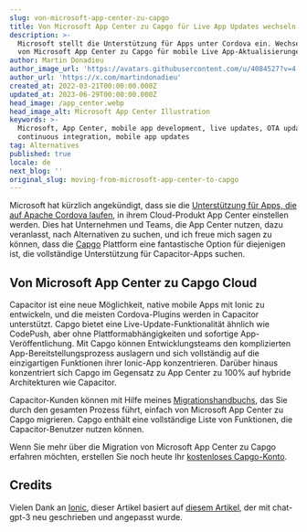 ```yaml
---
slug: von-microsoft-app-center-zu-capgo
title: Von Microsoft App Center zu Capgo für Live App Updates wechseln
description: >-
  Microsoft stellt die Unterstützung für Apps unter Cordova ein. Wechseln Sie
  von Microsoft App Center zu Capgo für mobile Live App-Aktualisierungen
author: Martin Donadieu
author_image_url: 'https://avatars.githubusercontent.com/u/4084527?v=4'
author_url: 'https://x.com/martindonadieu'
created_at: 2022-03-21T00:00:00.000Z
updated_at: 2023-06-29T00:00:00.000Z
head_image: /app_center.webp
head_image_alt: Microsoft App Center Illustration
keywords: >-
  Microsoft, App Center, mobile app development, live updates, OTA updates,
  continuous integration, mobile app updates
tag: Alternatives
published: true
locale: de
next_blog: ''
original_slug: moving-from-microsoft-app-center-to-capgo
---
```

Microsoft hat kürzlich angekündigt, dass sie die [Unterstützung für Apps, die auf Apache Cordova laufen](https://devblogs.microsoft.com/appcenter/announcing-apache-cordova-retirement/), in ihrem Cloud-Produkt App Center einstellen werden. Dies hat Unternehmen und Teams, die App Center nutzen, dazu veranlasst, nach Alternativen zu suchen, und ich freue mich sagen zu können, dass die [Capgo](https://capgo.app/) Plattform eine fantastische Option für diejenigen ist, die vollständige Unterstützung für Capacitor-Apps suchen.

## Von Microsoft App Center zu Capgo Cloud

Capacitor ist eine neue Möglichkeit, native mobile Apps mit Ionic zu entwickeln, und die meisten Cordova-Plugins werden in Capacitor unterstützt. Capgo bietet eine Live-Update-Funktionalität ähnlich wie CodePush, aber ohne Plattformabhängigkeiten und sofortige App-Veröffentlichung. Mit Capgo können Entwicklungsteams den komplizierten App-Bereitstellungsprozess auslagern und sich vollständig auf die einzigartigen Funktionen ihrer Ionic-App konzentrieren. Darüber hinaus konzentriert sich Capgo im Gegensatz zu App Center zu 100% auf hybride Architekturen wie Capacitor.

Capacitor-Kunden können mit Hilfe meines [Migrationshandbuchs](https://capgo.app/blog/appcenter-migration/), das Sie durch den gesamten Prozess führt, einfach von Microsoft App Center zu Capgo migrieren. Capgo enthält eine vollständige Liste von Funktionen, die Capacitor-Benutzer nutzen können.

Wenn Sie mehr über die Migration von Microsoft App Center zu Capgo erfahren möchten, erstellen Sie noch heute Ihr [kostenloses Capgo-Konto](/register/).

## Credits

Vielen Dank an [Ionic](https://ionic.com/), dieser Artikel basiert auf [diesem Artikel](https://ionic.io/blog/moving-from-microsoft-app-center-to-ionic-appflow/), der mit chat-gpt-3 neu geschrieben und angepasst wurde.
